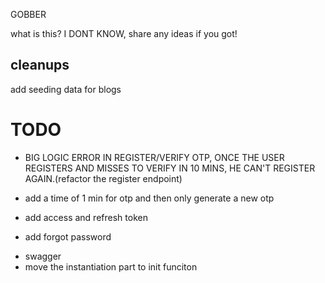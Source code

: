 GOBBER

what is this? I DONT KNOW, share any ideas if you got!

## cleanups

add seeding data for blogs

# TODO

- BIG LOGIC ERROR IN REGISTER/VERIFY OTP, ONCE THE USER REGISTERS AND MISSES TO VERIFY IN 10 MINS, HE CAN'T REGISTER AGAIN.(refactor the register endpoint)

- add a time of 1 min for otp and then only generate a new otp
- add access and refresh token
- add forgot password

<!-- improvements -->

- swagger
- move the instantiation part to init funciton
